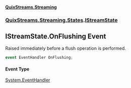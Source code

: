 #### [QuixStreams.Streaming](index.md 'index')
### [QuixStreams.Streaming.States](QuixStreams.Streaming.States.md 'QuixStreams.Streaming.States').[IStreamState](IStreamState.md 'QuixStreams.Streaming.States.IStreamState')

## IStreamState.OnFlushing Event

Raised immediately before a flush operation is performed.

```csharp
event EventHandler OnFlushing;
```

#### Event Type
[System.EventHandler](https://docs.microsoft.com/en-us/dotnet/api/System.EventHandler 'System.EventHandler')